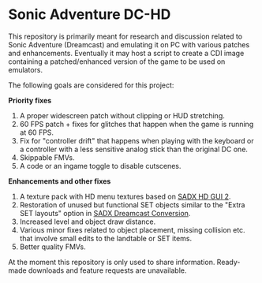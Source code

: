 # Sonic Adventure DC-HD
This repository is primarily meant for research and discussion related to Sonic Adventure (Dreamcast) and emulating it on PC with various patches and enhancements. Eventually it may host a script to create a CDI image containing a patched/enhanced version of the game to be used on emulators.

The following goals are considered for this project:

**Priority fixes**
1) A proper widescreen patch without clipping or HUD stretching.
2) 60 FPS patch + fixes for glitches that happen when the game is running at 60 FPS.
3) Fix for "controller drift" that happens when playing with the keyboard or a controller with a less sensitive analog stick than the original DC one.
4) Skippable FMVs.
5) A code or an ingame toggle to disable cutscenes.

**Enhancements and other fixes**
1) A texture pack with HD menu textures based on [SADX HD GUI 2](https://github.com/PiKeyAr/sadx-hd-gui).
2) Restoration of unused but functional SET objects similar to the "Extra SET layouts" option in [SADX Dreamcast Conversion](https://github.com/PiKeyAr/sadx_dreamcast).
3) Increased level and object draw distance.
4) Various minor fixes related to object placement, missing collision etc. that involve small edits to the landtable or SET items.
5) Better quality FMVs.

At the moment this repository is only used to share information. Ready-made downloads and feature requests are unavailable.
